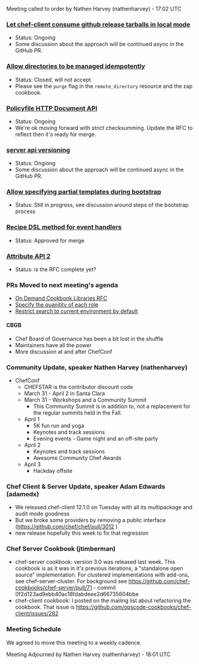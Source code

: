 Meeting called to order by Nathen Harvey (nathenharvey) - 17:02 UTC

### [Let chef-client consume github release tarballs in local mode](https://github.com/chef/chef-rfc/pull/86)
* Status: Ongoing
* Some discussion about the approach will be continued async in the GitHub PR.

### [Allow directories to be managed idempotently](https://github.com/chef/chef-rfc/pull/89)
* Status: Closed, will not accept
* Please see the `purge` flag in the `remote_directory` resource and the zap cookbook.

### [Policyfile HTTP Document API](https://github.com/chef/chef-rfc/pull/91)
* Status: Ongoing
* We're ok moving forward with strict checksumming.  Update the RFC to reflect then it's ready for merge.

### [server api versioning](https://github.com/chef/chef-rfc/pull/92)
* Status: Ongiong
* Some discussion about the approach will be continued async in the GitHub PR.

### [Allow specifying partial templates during bootstrap](https://github.com/opscode/chef-rfc/pull/82)
  * Status:  Still in progress, see discussion around steps of the bootstrap process
  
### [Recipe DSL method for event handlers](https://github.com/opscode/chef-rfc/pull/83)
  * Status:  Approved for merge
  
### [Attribute API 2](https://github.com/chef/chef-rfc/pull/77)
  * Status:  is the RFC complete yet?
  
### PRs Moved to next meeting's agenda

* [On Demand Cookbook Libraries RFC](https://github.com/chef/chef-rfc/pull/93)
* [Specify the quanitity of each role](https://github.com/chef/chef-rfc/pull/95)
* [Restrict search to current environment by default](https://github.com/chef/chef-rfc/pull/96)

#### CBGB

* Chef Board of Governance has been a bit lost in the shuffle
* Maintainers have all the power
* More discussion at and after ChefConf

### Community Update, speaker Nathen Harvey (nathenharvey)

* ChefConf
  * CHEFSTAR is the contributor discount code
  * March 31 - April 2 in Santa Clara
  * March 31 - Workshops and a Community Summit
    * This Community Summit is in addition to, not a replacement for the regular summits held in the Fall.
  * April 1 
    * 5K fun run and yoga 
    * Keynotes and track sessions
    * Evening events - Game night and an off-site party
  * April 2
    * Keynotes and track sessions
    * Awesome Community Chef Awards
  * April 3
    * Hackday offsite

### Chef Client & Server Update, speaker Adam Edwards (adamedx)
* We released chef-client 12.1.0 on Tuesday with all its multipackage and audit mode goodness
* But we broke some providers by removing a public interface  (https://github.com/chef/chef/pull/3012
)
* new release hopefully this week to fix that regression
  
### Chef Server Cookbook (jtimberman)
* chef-server cookbook: version 3.0 was released last week. This cookbook is as it was in it's previous iterations, a "standalone open source" implementation. For clustered implementations with add-ons, see chef-server-cluster. For background see https://github.com/chef-cookbooks/chef-server/pull/71 - commit 0f2d123ad9ebb40ac18fdabdeee2d66735604bbe
* chef-client cookbook: I posted on the mailing list about refactoring the cookbook. That issue is https://github.com/opscode-cookbooks/chef-client/issues/282

### Meeting Schedule

We agreed to move this meeting to a weekly cadence.


Meeting Adjourned by Nathen Harvey (nathenharvey) - 18:01 UTC